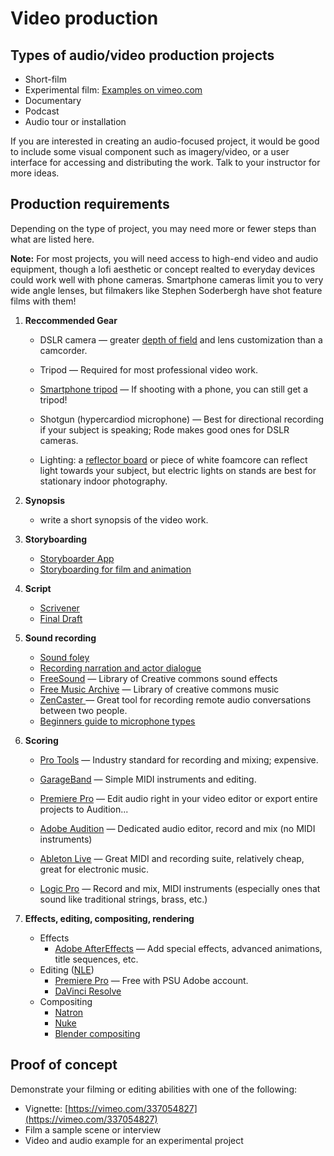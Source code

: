 # Video production

## Types of audio/video production projects

* Short-film
* Experimental film: [Examples on vimeo.com](https://vimeo.com/categories/experimental)
* Documentary
* Podcast
* Audio tour or installation

If you are interested in creating an audio-focused project, it would be good to include some visual component such as imagery/video, or a user interface for accessing and distributing the work. Talk to your instructor for more ideas.

## Production requirements

Depending on the type of project, you may need more or fewer steps than what are listed here.

**Note:** For most projects, you will need access to high-end video and audio equipment, though a lofi aesthetic or concept realted to everyday devices could work well with phone cameras. Smartphone cameras limit you to very wide angle lenses, but filmakers like Stephen Soderbergh have shot feature films with them!

1. **Reccommended Gear**

   * DSLR camera — greater [depth of field](https://digital-photography-school.com/understanding-depth-field-beginners/) and lens customization than a camcorder.
   * Tripod — Required for most professional video work.

   * [Smartphone tripod](https://www.amazon.com/Joby-GripTight-Smartphone-Action-Flexible/dp/B075M7MK35) — If shooting with a phone, you can still get a tripod!

   * Shotgun \(hypercardiod microphone\) — Best for directional recording if your subject is speaking; Rode makes good ones for DSLR cameras.

   * Lighting: a [reflector board](https://www.bhphotovideo.com/c/product/1016048-REG/raya_cr_51_42_5_in_1_collapsible_reflector_disc.html) or piece of white foamcore can reflect light towards your subject, but electric lights on stands are best for stationary indoor photography.

2. **Synopsis**

   * write a short synopsis of the video work.

3. **Storyboarding**
   * [Storyboarder App](https://wonderunit.com/storyboarder/)
   * [Storyboarding for film and animation](https://www.youtube.com/watch?v=RQsvhq28sOI)
4. **Script**
   * [Scrivener](https://www.literatureandlatte.com/scrivener/overview)
   * [Final Draft](https://www.finaldraft.com/)
5. **Sound recording**
   * [Sound foley](https://www.youtube.com/watch?v=U_tqB4IZvMk)
   * [Recording narration and actor dialogue](http://www.scarycow.com/lowbudgetaudio/)
   * [FreeSound](https://freesound.org/) — Library of Creative commons sound effects
   * [Free Music Archive](https://freemusicarchive.org/) — Library of creative commons music
   * [ZenCaster ](https://zencastr.com/)— Great tool for recording remote audio conversations between two people.
   * [Beginners guide to microphone types](https://ehomerecordingstudio.com/types-of-microphones/)
6. **Scoring**

   * [Pro Tools](https://www.lynda.com/Pro-Tools-8-tutorials/film-scoring/52768-2.html?org=psu.edu) — Industry standard for recording and mixing; expensive.
   * [GarageBand](https://www.lynda.com/GarageBand-tutorials/GarageBand-11-Essential-Training/84529-2.html?org=psu.edu) — Simple MIDI instruments and editing. 
   * [Premiere Pro](https://www.lynda.com/Premiere-Pro-tutorials/Premiere-Pro-Guru-Audio-Workflow-Essential-Sound-Panel/758641-2.html?org=psu.edu) — Edit audio right in your video editor or export entire projects to Audition...

   * [Adobe Audition](https://www.adobe.com/products/audition.html) — Dedicated audio editor, record and mix \(no MIDI instruments\)

   * [Ableton Live](https://www.ableton.com/en/) — Great MIDI and recording suite, relatively cheap, great for electronic music.

   * [Logic Pro](https://www.apple.com/logic-pro/) — Record and mix, MIDI instruments \(especially ones that sound like traditional strings, brass, etc.\)

7. **Effects, editing, compositing, rendering**

   * Effects
     * [Adobe AfterEffects](https://www.lynda.com/After-Effects-tutorials/After-Effects-CC-2018-VFX-Essential-Training/648933-2.html?org=psu.edu) — Add special effects, advanced animations, title sequences, etc. 
   * Editing \([NLE](https://en.wikipedia.org/wiki/Non-linear_editing_system)\)
     * [Premiere Pro](https://www.lynda.com/Premiere-Pro-tutorials/Premiere-Pro-Guru-Audio-Workflow-Essential-Sound-Panel/758641-2.html?org=psu.edu) — Free with PSU Adobe account.
     * [DaVinci Resolve](https://www.lynda.com/DaVinci-Resolve-tutorials/Learning-DaVinci-Resolve-14/704152-2.html?org=psu.edu)
   * Compositing
     * [Natron](https://natrongithub.github.io/)
     * [Nuke](https://www.foundry.com/products/nuke)
     * [Blender compositing](https://www.youtube.com/watch?v=A0lvJXc19Kk)

## Proof of concept

Demonstrate your filming or editing abilities with one of the following:

* Vignette: [https://vimeo.com/337054827](https://vimeo.com/337054827)
* Film a sample scene or interview
* Video and audio example for an experimental project




